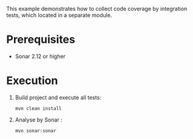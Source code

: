This example demonstrates how to collect code coverage by integration tests, which located in a separate module.

Prerequisites
=============

* Sonar 2.12 or higher

Execution
=========

1.  Build project and execute all tests:

        mvn clean install

2.  Analyse by Sonar :

        mvn sonar:sonar
